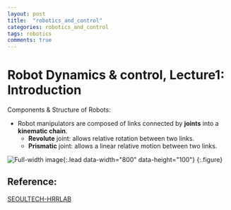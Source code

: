 ```yaml
---
layout: post
title:  "robotics_and_control"
categories: robotics_and_control
tags: robotics
comments: true
---
```


# Robot Dynamics & control, Lecture1: Introduction

Components & Structure of Robots:
-   Robot manipulators are composed of links connected by __joints__ into a __kinematic chain__.
    -   __Revolute__ joint: allows relative rotation between two links.
    -   __Prismatic__ joint: allows a linear relative motion between two links.

![Full-width image]("./img/1.png"){:.lead data-width="800" data-height="100"}
{:.figure}




## Reference:
[SEOULTECH-HRRLAB](http://hrrlab.com/)